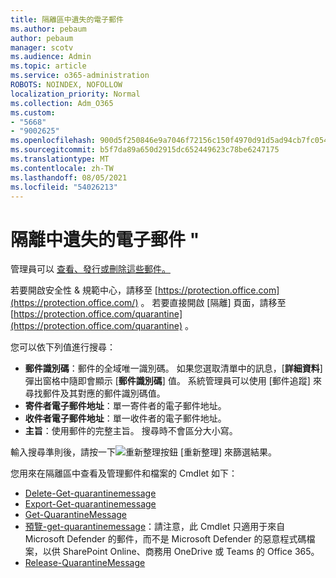 ```yaml
---
title: 隔離區中遺失的電子郵件
ms.author: pebaum
author: pebaum
manager: scotv
ms.audience: Admin
ms.topic: article
ms.service: o365-administration
ROBOTS: NOINDEX, NOFOLLOW
localization_priority: Normal
ms.collection: Adm_O365
ms.custom:
- "5668"
- "9002625"
ms.openlocfilehash: 900d5f250846e9a7046f72156c150f4970d91d5ad94cb7fc054952228f4bf257
ms.sourcegitcommit: b5f7da89a650d2915dc652449623c78be6247175
ms.translationtype: MT
ms.contentlocale: zh-TW
ms.lasthandoff: 08/05/2021
ms.locfileid: "54026213"
---
```

# <a name="missing-emails-in-quarantine"></a>隔離中遺失的電子郵件 "

管理員可以 [查看、發行或刪除這些郵件。](/microsoft-365/security/office-365-security/manage-quarantined-messages-and-files)

若要開啟安全性 & 規範中心，請移至 [https://protection.office.com](https://protection.office.com/) 。 若要直接開啟 [隔離] 頁面，請移至 [https://protection.office.com/quarantine](https://protection.office.com/quarantine) 。  

您可以依下列值進行搜尋：  

- **郵件識別碼**：郵件的全域唯一識別碼。 如果您選取清單中的訊息，[**詳細資料**] 彈出窗格中隨即會顯示 [**郵件識別碼**] 值。 系統管理員可以使用 [郵件追蹤][](/microsoft-365/security/office-365-security/message-trace-scc) 來尋找郵件及其對應的郵件識別碼值。
- **寄件者電子郵件地址**：單一寄件者的電子郵件地址。
- **收件者電子郵件地址**：單一收件者的電子郵件地址。
- **主旨**：使用郵件的完整主旨。 搜尋時不會區分大小寫。

輸入搜尋準則後，請按一下![重新整理按鈕](/microsoft-365/media/scc-quarantine-refresh.png?view=o365-worldwide) [重新整理] 來篩選結果。

您用來在隔離區中查看及管理郵件和檔案的 Cmdlet 如下：
- [Delete-Get-quarantinemessage](/powershell/module/exchange/delete-quarantinemessage)
- [Export-Get-quarantinemessage](/powershell/module/exchange/export-quarantinemessage)
- [Get-QuarantineMessage](/powershell/module/exchange/get-quarantinemessage)
- [預覽-get-quarantinemessage](/powershell/module/exchange/preview-quarantinemessage)：請注意，此 Cmdlet 只適用于來自 Microsoft Defender 的郵件，而不是 Microsoft Defender 的惡意程式碼檔案，以供 SharePoint Online、商務用 OneDrive 或 Teams 的 Office 365。
- [Release-QuarantineMessage](/powershell/module/exchange/release-quarantinemessage)